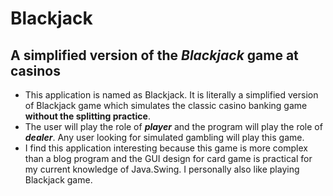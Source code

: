 # Blackjack
## A simplified version of the *Blackjack* game at casinos
- This application is named as Blackjack. It is literally a simplified version of Blackjack game which simulates
the classic casino banking game **without the splitting practice**. 
- The user will play the role of ***player*** and the program will play the role of ***dealer***. Any user looking for simulated gambling will play this game. 
- I find this application interesting because this game is more complex than a blog program and the GUI design for card game is practical for my 
current knowledge of Java.Swing. I personally also like playing Blackjack game.
